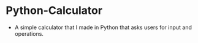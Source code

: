 # Python-Calculator

* A simple calculator that I made in Python that asks users for input and operations. 
